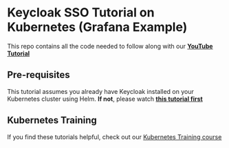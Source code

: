 # Keycloak SSO Tutorial on Kubernetes (Grafana Example)

This repo contains all the code needed to follow along with our **[YouTube Tutorial](https://link-here)**

## Pre-requisites

This tutorial assumes you already have Keycloak installed on your Kubernetes cluster using Helm. **If not**, please watch **[this tutorial first](https://youtu.be/YNBCi5tKxUA)**

## Kubernetes Training

If you find these tutorials helpful, check out our [Kubernetes Training course](https://kubernetestraining.io/)
